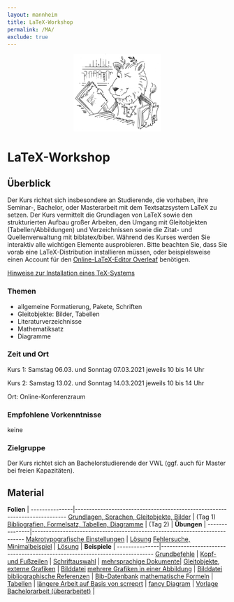 ```yaml
---
layout: mannheim
title: LaTeX-Workshop
permalink: /MA/
exclude: true
---
```


<p style="text-align:center">
  <img src="ctan_lion.png" title="CTAN lion drawing by Duane Bibby; thanks to www.ctan.org" alt="CTAN lion" height="178" width="200">
</p>

# LaTeX-Workshop

## Überblick

Der Kurs richtet sich insbesondere an Studierende, die vorhaben, ihre Seminar-, Bachelor, oder Masterarbeit
mit dem Textsatzsystem LaTeX zu setzen. Der Kurs vermittelt die Grundlagen von LaTeX sowie den strukturierten Aufbau
großer Arbeiten, den Umgang mit Gleitobjekten (Tabellen/Abbildungen) und Verzeichnissen sowie die Zitat- und
Quellenverwaltung mit biblatex/biber. Während des Kurses werden Sie interaktiv alle wichtigen Elemente
ausprobieren. Bitte beachten Sie, dass Sie  vorab eine LaTeX-Distribution installieren müssen, oder beispielsweise einen Account für den [Online-LaTeX-Editor Overleaf](https://www.overleaf.com?r=60500875&rm=d&rs=b) benötigen.

[Hinweise zur Installation eines TeX-Systems](./Installationshinweise.pdf "Installationshinweise (PDF)")

### Themen

* allgemeine Formatierung, Pakete, Schriften
* Gleitobjekte: Bilder, Tabellen
* Literaturverzeichnisse
* Mathematiksatz
* Diagramme

### Zeit und Ort

Kurs 1: Samstag 06.03. und Sonntag 07.03.2021 jeweils 10 bis 14 Uhr

Kurs 2: Samstag 13.02. und Sonntag 14.03.2021 jeweils 10 bis 14 Uhr

Ort: Online-Konferenzraum

### Empfohlene Vorkenntnisse

keine

### Zielgruppe

Der Kurs richtet sich an Bachelorstudierende der VWL (ggf. auch für Master bei freien Kapazitäten).

## Material

**Folien**     |
---------------|---------------------------------------------------------------------------
<i class="fa fa-file-pdf-o"></i> [Grundlagen, Sprachen, Gleitobjekte, Bilder](./TeX-Workshop_01.pdf "Folien zu Tag 1 (PDF)")   | (Tag 1)
<i class="fa fa-file-pdf-o"></i> [Bibliografien, Formelsatz, Tabellen, Diagramme](./TeX-Workshop_02.pdf "Folien zu Tag 2 (PDF)") | (Tag 2)
|
**Übungen**    |
---------------|---------------------------------------------------------------------------
<i class="fa fa-file-code-o"></i> [Makrotypografische Einstellungen](./uebung_layout.tex "uebung_layout.tex") | <i class="fa fa-file-code-o"></i> [Lösung](./uebung_layout_loesung.tex "uebung_layout_loesung.tex")
<i class="fa fa-file-code-o"></i> [Fehlersuche, Minimalbeispiel](./uebung_fehlermeldungen.tex "uebung_fehlermeldungen.tex") | <i class="fa fa-file-code-o"></i> [Lösung](./uebung_fehlermeldungen_loesung.tex "uebung_fehlermeldungen_loesung.tex")
|
**Beispiele**  |
---------------|---------------------------------------------------------------------------
<i class="fa fa-file-code-o"></i> [Grundbefehle](./beispiel_grundbefehle.tex "beispiel_grundbefehle.tex")                   |
<i class="fa fa-file-code-o"></i> [Kopf- und Fußzeilen](./beispiel_kopfzeile.tex "beispiel_kopfzeile.tex")                  |
<i class="fa fa-file-code-o"></i> [Schriftauswahl](./beispiel_schriften.tex "beispiel_schriften.tex")                       |
<i class="fa fa-file-code-o"></i> [mehrsprachige Dokumente](./beispiel_mehrsprachigkeit.tex "beispiel_mehrsprachigkeit.tex")|
<i class="fa fa-file-code-o"></i> [Gleitobjekte, externe Grafiken](./beispiel_gleitobjekte.tex "beispiel_gleitobjekte.tex") | <i class="fa fa-file-image-o"></i>  [Bilddatei](./raptor.pdf "raptor.pdf")
<i class="fa fa-file-code-o"></i> [mehrere Grafiken in einer Abbildung](./beispiel_subfigure.tex "beispiel_subfigure.tex")  | <i class="fa fa-file-image-o"></i>  [Bilddatei](./raptor.pdf "raptor.pdf")
<i class="fa fa-file-code-o"></i> [bibliographische Referenzen](./beispiel_biblatex.tex "beispiel_biblatex.tex")            | <i class="fa fa-file-code-o"></i> [Bib-Datenbank](./referenzen.bib "referenzen.bib")
<i class="fa fa-file-code-o"></i> [mathematische Formeln](./beispiel_mathe.tex "beispiel_mathe.tex")                        |
<i class="fa fa-file-code-o"></i> [Tabellen](./beispiel_tabelle.tex "beispiel_tabelle.tex")                                 |
<i class="fa fa-file-code-o"></i> [längere Arbeit auf Basis von scrreprt](./beispiel_laengere_arbeit.tex "beispiel_laengere_arbeit,tex")  |
<i class="fa fa-file-code-o"></i> [fancy Diagram](./beispiel_diagram.tex "beispiel_diagram.tex")                            |
<i class="fa fa-file-archive-o"></i> [Vorlage Bachelorarbeit (überarbeitet)](./Vorlage_Bachelorarbeit_XeLaTeX.zip "Vorlage_Bachelorarbeit_XeLaTeX.zip")  |

